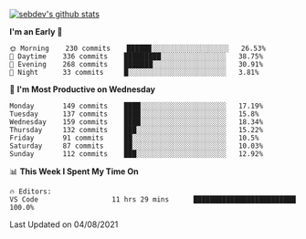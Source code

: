 [![sebdev's github stats](https://github-readme-stats.vercel.app/api?username=sebdeveloper6952&theme=vue-dark)](https://github.com/anuraghazra/github-readme-stats)
<!--START_SECTION:waka-->
**I'm an Early 🐤** 

```text
🌞 Morning    230 commits    ██████░░░░░░░░░░░░░░░░░░░   26.53% 
🌆 Daytime    336 commits    █████████░░░░░░░░░░░░░░░░   38.75% 
🌃 Evening    268 commits    ███████░░░░░░░░░░░░░░░░░░   30.91% 
🌙 Night      33 commits     █░░░░░░░░░░░░░░░░░░░░░░░░   3.81%

```
📅 **I'm Most Productive on Wednesday** 

```text
Monday       149 commits    ████░░░░░░░░░░░░░░░░░░░░░   17.19% 
Tuesday      137 commits    ████░░░░░░░░░░░░░░░░░░░░░   15.8% 
Wednesday    159 commits    ████░░░░░░░░░░░░░░░░░░░░░   18.34% 
Thursday     132 commits    ███░░░░░░░░░░░░░░░░░░░░░░   15.22% 
Friday       91 commits     ██░░░░░░░░░░░░░░░░░░░░░░░   10.5% 
Saturday     87 commits     ██░░░░░░░░░░░░░░░░░░░░░░░   10.03% 
Sunday       112 commits    ███░░░░░░░░░░░░░░░░░░░░░░   12.92%

```


📊 **This Week I Spent My Time On** 

```text
🔥 Editors: 
VS Code                  11 hrs 29 mins      █████████████████████████   100.0%

```


 Last Updated on 04/08/2021
<!--END_SECTION:waka-->
